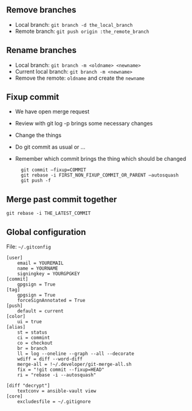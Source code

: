 ## Remove branches

- Local branch: `git branch -d the_local_branch`
- Remote branch: `git push origin :the_remote_branch`

## Rename branches

- Local branch: `git branch -m <oldname> <newname>`
- Current local branch: `git branch -m <newname>`
- Remove the remote: `oldname` and create the `newname`

## Fixup commit

- We have open merge request
- Review with git log -p brings some necessary changes
- Change the things
- Do git commit as usual or …
- Remember which commit brings the thing which should be changed

		git commit –fixup=COMMIT
		git rebase -i FIRST_NON_FIXUP_COMMIT_OR_PARENT –autosquash
		git push -f

## Merge past commit together

	git rebase -i THE_LATEST_COMMIT

## Global configuration

File: `~/.gitconfig`

	[user]
		email = YOUREMAIL
		name = YOURNAME
		signingkey = YOURGPGKEY
	[commit]
		gpgsign = True
	[tag]
		gpgsign = True
		forceSignAnnotated = True
	[push]
		default = current
	[color]
		ui = true
	[alias]
		st = status
		ci = commint
		co = checkout
		br = branch
		ll = log --oneline --graph --all --decorate
		wdiff = diff --word-diff
		merge-all = !~/.developer/git-merge-all.sh
		fix = "!git commit --fixup=HEAD"
		ri = "rebase -i --autosquash"

	[diff "decrypt"]
		textconv = ansible-vault view
	[core]
		excludesfile = ~/.gitignore
